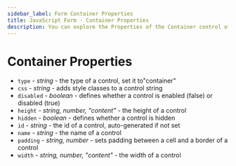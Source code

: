 ```yaml
---
sidebar_label: Form Container Properties
title: JavaScript Form - Container Properties 
description: You can explore the Properties of the Container control of Form in the documentation of the DHTMLX JavaScript UI library. Browse developer guides and API reference, try out code examples and live demos, and download a free 30-day evaluation version of DHTMLX Suite 7.
---
```


# Container Properties

- `type` - *string* - the type of a control, set it to"container"
- `css` - *string* - adds style classes to a control string
- `disabled` - *boolean* - defines whether a control is enabled (false) or disabled (true)
- `height` - *string, number, "content"* - the height of a control
- `hidden` - *boolean* - defines whether a control is hidden
- `id` - *string* - the id of a control, auto-generated if not set
- `name` - *string* - the name of a control
- `padding` - *string, number* - sets padding between a cell and a border of a control
- `width` - *string, number, "content"* - the width of a control
